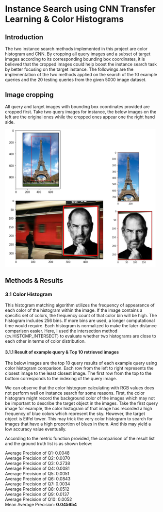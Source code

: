 # Instance Search using CNN Transfer Learning & Color Histograms

## Introduction ##

The two instance search methods implemented in this project are color histogram and CNN. By cropping all query images and a subset of target images according to its corresponding bounding box coordinates, it is believed that the cropped images could help boost the instance search task by better focusing on the target instance. The followings are the implementation of the two methods applied on the search of the 10 example queries and the 20 testing queries from the given 5000 image dataset.

## Image cropping ##

All query and target images with bounding box coordinates provided are cropped first. Take two query images for instance, the below images on the left are the original ones while the cropped ones appear one the right hand side.

![cropped_imgs](/instance_search/cropped_imgs.PNG)

## Methods & Results ##

###	3.1 Color Histogram ###
This histogram matching algorithm utilizes the frequency of appearance of each color of the histogram within the image. If the image contains a specific set of colors, the frequency count of that color bin will be high. The histogram includes 256 bins. If more bins are used, a longer computational time would require. Each histogram is normalized to make the later distance comparison easier. Here, I used the intersection method (cv.HISTCMP_INTERSECT) to evaluate whether two histograms are close to each other in terms of color distribution.

#### 3.1.1 Result of example query & Top 10 retrieved images ####

The below images are the top 10 query results of each example query using color histogram comparison. Each row from the left to right represents the closest image to the least closest image. The first row from the top to the bottom corresponds to the indexing of the query image.

We can observe that the color histogram calculating with RGB values does not perform well on instance search for some reasons. First, the color histogram might record the background color of the images which may not be important to describe the target object in the images. Take the first query image for example, the color histogram of that image has recorded a high frequency of blue colors which represent the sky. However, the target object is Eiffel tower. This may trick the very color histogram to search for images that have a high proportion of blues in them. And this may yield a low accuracy value eventually.

According to the metric function provided, the comparison of the result list and the ground truth list is as shown below:

Average Precision of Q1: 0.0048<br>
Average Precision of Q2: 0.0070<br>
Average Precision of Q3: 0.2738<br>
Average Precision of Q4: 0.0081<br>
Average Precision of Q5: 0.0051<br>
Average Precision of Q6: 0.0843<br>
Average Precision of Q7: 0.0034<br>
Average Precision of Q8: 0.0512<br>
Average Precision of Q9: 0.0137<br>
Average Precision of Q10: 0.0052<br>
Mean Average Precision: **0.045654**<br>
